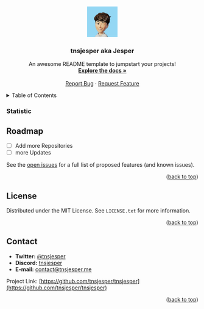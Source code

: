 
<a name="readme-top"></a>


<br />
<div align="center">
  <a href="https://github.com/tnsjesper">
    <img src="jesper-image.png" alt="Logo" width="80" height="80">
  </a>

  <h3 align="center">tnsjesper aka Jesper</h3>

  <p align="center">
    An awesome README template to jumpstart your projects!
    <br />
    <a href="https://github.com/tnsjesper/tnsjesper/wiki"><strong>Explore the docs »</strong></a>
    <br />
    <br />
    <a href="https://github.com/tnsjesper/tnsjesper/issues">Report Bug</a>
    ·
    <a href="https://github.com/tnsjesper/tnsjesper/issues">Request Feature</a>
  </p>
</div>



<!-- TABLE OF CONTENTS -->
<details>
  <summary>Table of Contents</summary>
  <ol>
    <li><a href="#roadmap">Roadmap</a></li>
    <li><a href="#license">License</a></li>
    <li><a href="#contact">Contact</a></li>
  </ol>
</details>


### Statistic




<!-- ROADMAP -->
## Roadmap

- [ ] Add more Repositories
- [ ] more Updates

See the [open issues](https://github.com/tnsjesper/tnsjesper/issues) for a full list of proposed features (and known issues).

<p align="right">(<a href="#readme-top">back to top</a>)</p>


<!-- LICENSE -->
## License

Distributed under the MIT License. See `LICENSE.txt` for more information.

<p align="right">(<a href="#readme-top">back to top</a>)</p>



<!-- CONTACT -->
## Contact

- **Twitter:** [@tnsjesper](https://twitter.com/StckOverflw)
- **Discord:** [tnsjesper](https://discord.com/users/850470027026759690)
- **E-mail:** contact@tnsjesper.me

Project Link: [https://github.com/tnsjesper/tnsjesper](https://github.com/tnsjesper/tnsjesper)

<p align="right">(<a href="#readme-top">back to top</a>)</p>

